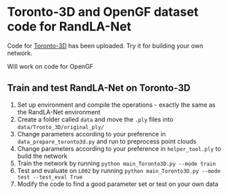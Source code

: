 # Toronto-3D and OpenGF dataset code for RandLA-Net

Code for [Toronto-3D](https://github.com/WeikaiTan/Toronto-3D.git) has been uploaded. Try it for building your own network.

Will work on code for OpenGF

## Train and test RandLA-Net on Toronto-3D
1. Set up environment and compile the operations - exactly the same as the RandLA-Net environment
1. Create a folder called `data` and move the `.ply` files into `data/Tronto_3D/original_ply/`
1. Change parameters according to your preference in `data_prepare_toronto3d.py` and run to preprocess point clouds
1. Change parameters according to your preference in `helper_tool.ply` to build the network
1. Train the network by running `python main_Toronto3D.py --mode train`
1. Test and evaluate on `L002` by running `python main_Toronto3D.py --mode test --test_eval True`
1. Modify the code to find a good parameter set or test on your own data

